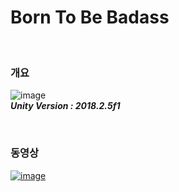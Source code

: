 # Born To Be Badass

<br/>

### 개요 
![image](https://user-images.githubusercontent.com/29402080/160846691-8a4688bf-1530-4a4e-8ac9-6a3f982e2fb4.png)<br/>
**_Unity Version : 2018.2.5f1_**

<br/>

### 동영상
[![image](https://user-images.githubusercontent.com/29402080/160847305-3e4bfe55-6cbd-40d8-9f8a-c9ce6f04ca5d.png)](https://www.youtube.com/watch?v=cE1Kug5lC-8)

